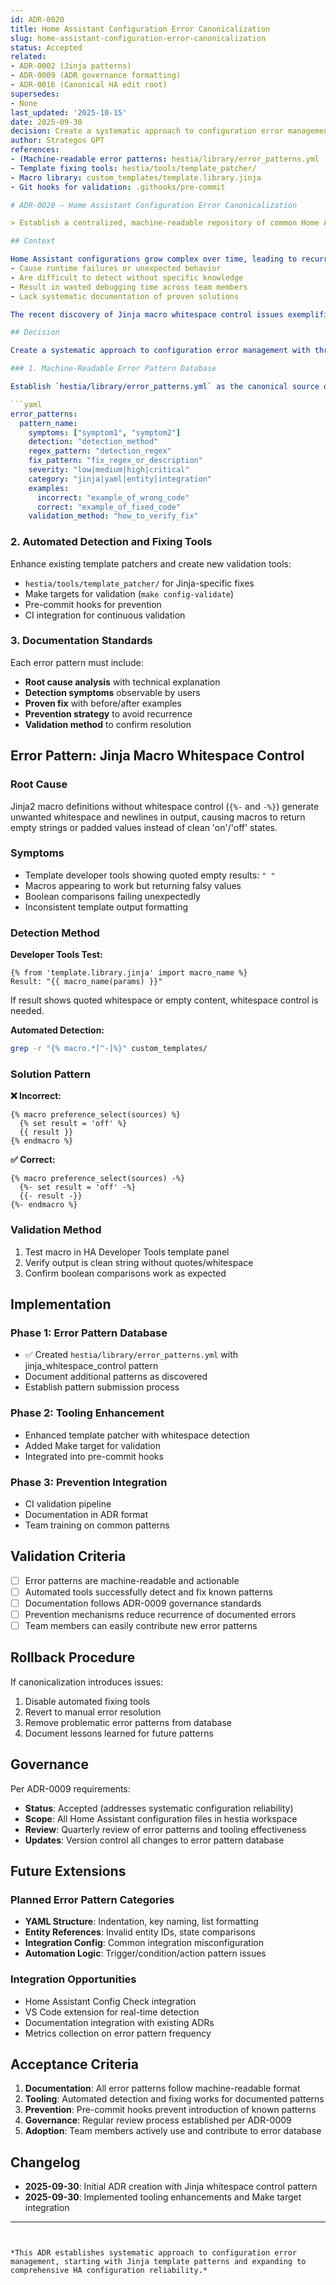 ```yaml
---
id: ADR-0020
title: Home Assistant Configuration Error Canonicalization
slug: home-assistant-configuration-error-canonicalization
status: Accepted
related:
- ADR-0002 (Jinja patterns)
- ADR-0009 (ADR governance formatting)
- ADR-0016 (Canonical HA edit root)
supersedes:
- None
last_updated: '2025-10-15'
date: 2025-09-30
decision: Create a systematic approach to configuration error management with three components.
author: Strategos GPT
references:
- (Machine-readable error patterns: hestia/library/error_patterns.yml
- Template fixing tools: hestia/tools/template_patcher/
- Macro library: custom_templates/template.library.jinja
- Git hooks for validation: .githooks/pre-commit

# ADR-0020 — Home Assistant Configuration Error Canonicalization

> Establish a centralized, machine-readable repository of common Home Assistant configuration errors with proven detection methods and automated fixes to prevent recurring issues and improve configuration reliability.

## Context

Home Assistant configurations grow complex over time, leading to recurring patterns of configuration errors that:
- Cause runtime failures or unexpected behavior
- Are difficult to detect without specific knowledge
- Result in wasted debugging time across team members
- Lack systematic documentation of proven solutions

The recent discovery of Jinja macro whitespace control issues exemplifies this problem: macros returning empty strings due to missing `{%-` and `-%}` whitespace control, which is difficult to debug through normal HA validation.

## Decision

Create a systematic approach to configuration error management with three components:

### 1. Machine-Readable Error Pattern Database

Establish `hestia/library/error_patterns.yml` as the canonical source of known error patterns:

```yaml
error_patterns:
  pattern_name:
    symptoms: ["symptom1", "symptom2"]
    detection: "detection_method"  
    regex_pattern: "detection_regex"
    fix_pattern: "fix_regex_or_description"
    severity: "low|medium|high|critical"
    category: "jinja|yaml|entity|integration"
    examples:
      incorrect: "example_of_wrong_code"
      correct: "example_of_fixed_code"
    validation_method: "how_to_verify_fix"
```

### 2. Automated Detection and Fixing Tools

Enhance existing template patchers and create new validation tools:
- `hestia/tools/template_patcher/` for Jinja-specific fixes
- Make targets for validation (`make config-validate`)  
- Pre-commit hooks for prevention
- CI integration for continuous validation

### 3. Documentation Standards

Each error pattern must include:
- **Root cause analysis** with technical explanation
- **Detection symptoms** observable by users
- **Proven fix** with before/after examples
- **Prevention strategy** to avoid recurrence
- **Validation method** to confirm resolution

## Error Pattern: Jinja Macro Whitespace Control

### Root Cause
Jinja2 macro definitions without whitespace control (`{%-` and `-%}`) generate unwanted whitespace and newlines in output, causing macros to return empty strings or padded values instead of clean 'on'/'off' states.

### Symptoms
- Template developer tools showing quoted empty results: `" "`
- Macros appearing to work but returning falsy values
- Boolean comparisons failing unexpectedly
- Inconsistent template output formatting

### Detection Method
**Developer Tools Test:**
```jinja
{% from 'template.library.jinja' import macro_name %}
Result: "{{ macro_name(params) }}"
```
If result shows quoted whitespace or empty content, whitespace control is needed.

**Automated Detection:**
```bash
grep -r "{% macro.*[^-]%}" custom_templates/
```

### Solution Pattern

**❌ Incorrect:**
```jinja
{% macro preference_select(sources) %}
  {% set result = 'off' %}
  {{ result }}
{% endmacro %}
```

**✅ Correct:**
```jinja
{% macro preference_select(sources) -%}
  {%- set result = 'off' -%}
  {{- result -}}
{%- endmacro %}
```

### Validation Method
1. Test macro in HA Developer Tools template panel
2. Verify output is clean string without quotes/whitespace
3. Confirm boolean comparisons work as expected

## Implementation

### Phase 1: Error Pattern Database
- ✅ Created `hestia/library/error_patterns.yml` with jinja_whitespace_control pattern
- Document additional patterns as discovered
- Establish pattern submission process

### Phase 2: Tooling Enhancement  
- Enhanced template patcher with whitespace detection
- Added Make target for validation
- Integrated into pre-commit hooks

### Phase 3: Prevention Integration
- CI validation pipeline
- Documentation in ADR format
- Team training on common patterns

## Validation Criteria

- [ ] Error patterns are machine-readable and actionable
- [ ] Automated tools successfully detect and fix known patterns
- [ ] Documentation follows ADR-0009 governance standards  
- [ ] Prevention mechanisms reduce recurrence of documented errors
- [ ] Team members can easily contribute new error patterns

## Rollback Procedure

If canonicalization introduces issues:
1. Disable automated fixing tools
2. Revert to manual error resolution
3. Remove problematic error patterns from database
4. Document lessons learned for future patterns

## Governance

Per ADR-0009 requirements:
- **Status**: Accepted (addresses systematic configuration reliability)
- **Scope**: All Home Assistant configuration files in hestia workspace
- **Review**: Quarterly review of error patterns and tooling effectiveness
- **Updates**: Version control all changes to error pattern database

## Future Extensions

### Planned Error Pattern Categories
- **YAML Structure**: Indentation, key naming, list formatting
- **Entity References**: Invalid entity IDs, state comparisons
- **Integration Config**: Common integration misconfiguration
- **Automation Logic**: Trigger/condition/action pattern issues

### Integration Opportunities  
- Home Assistant Config Check integration
- VS Code extension for real-time detection
- Documentation integration with existing ADRs
- Metrics collection on error pattern frequency

## Acceptance Criteria

1. **Documentation**: All error patterns follow machine-readable format
2. **Tooling**: Automated detection and fixing works for documented patterns  
3. **Prevention**: Pre-commit hooks prevent introduction of known patterns
4. **Governance**: Regular review process established per ADR-0009
5. **Adoption**: Team members actively use and contribute to error database

## Changelog

- **2025-09-30**: Initial ADR creation with Jinja whitespace control pattern
- **2025-09-30**: Implemented tooling enhancements and Make target integration

---
```


*This ADR establishes systematic approach to configuration error management, starting with Jinja template patterns and expanding to comprehensive HA configuration reliability.*
